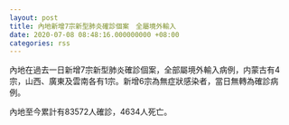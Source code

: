 ```yaml
---
layout: post
title: 內地新增7宗新型肺炎確診個案　全屬境外輸入
date: 2020-07-08 08:48:16.000000000 +08:00
categories: rss
---
```


內地在過去一日新增7宗新型肺炎確診個案，全部屬境外輸入病例，内蒙古有4宗，山西、廣東及雲南各有1宗。新增6宗為無症狀感染者，當日無轉為確診病例。

內地至今累計有83572人確診，4634人死亡。
